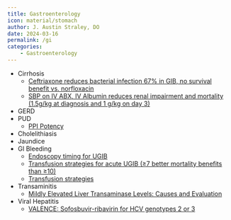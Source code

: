 ```yaml
---
title: Gastroenterology
icon: material/stomach
author: J. Austin Straley, DO
date: 2024-03-16
permalink: /gi
categories:
    - Gastroenterology
---
```

- Cirrhosis
  - [Ceftriaxone reduces bacterial infection 67% in GIB, no survival benefit vs. norfloxacin][1]
  - [SBP on IV ABX, IV Albumin reduces renal impairment and mortality (1.5g/kg at diagnosis and 1 g/kg on day 3)][2]
- GERD
- PUD
  - [PPI Potency][3]
- Cholelithiasis
- Jaundice
- GI Bleeding
  - [Endoscopy timing for UGIB][4]
  - [Transfusion strategies for acute UGIB (≥7 better mortality benefits than ≥10)][5]
  - [Transfusion strategies][6]
- Transaminitis
  - [Mildly Elevated Liver Transaminase Levels: Causes and Evaluation][7]
- Viral Hepatitis
  - [VALENCE: Sofosbuvir-ribavirin for HCV genotypes 2 or 3][8]

[1]: https://pubmed.ncbi.nlm.nih.gov/17030175/{:target="_blank"}
[2]: https://pubmed.ncbi.nlm.nih.gov/10432325/{:target="_blank"}
[3]: https://www.cghjournal.org/article/S1542-3565(17)31168-0/pdf{:target="_blank"}
[4]: https://www.nejm.org/doi/full/10.1056/NEJMoa1912484{:target="_blank"}
[5]: https://www.nejm.org/doi/full/10.1056/nejmoa1211801{:target="_blank"}
[6]: https://pubmed.ncbi.nlm.nih.gov/23281973/{:target="_blank"}
[7]: https://pubmed.ncbi.nlm.nih.gov/29431403/{:target="_blank"}
[8]: https://pubmed.ncbi.nlm.nih.gov/24795201/{:target="_blank"}

